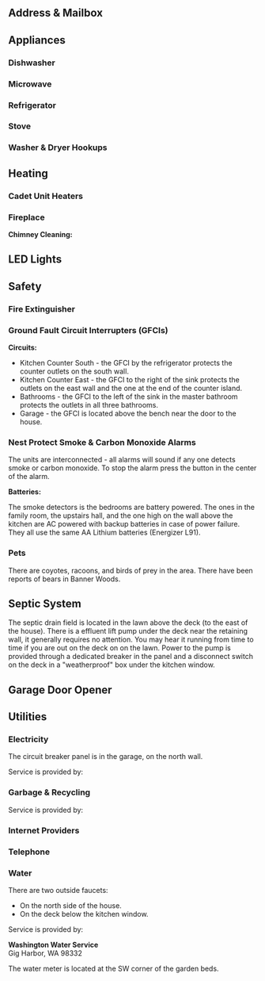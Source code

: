 ## Address & Mailbox

## Appliances

### Dishwasher

### Microwave

### Refrigerator

### Stove

### Washer & Dryer Hookups

## Heating

### Cadet Unit Heaters

### Fireplace

**Chimney Cleaning:**

## LED Lights

## Safety

### Fire Extinguisher

### Ground Fault Circuit Interrupters (GFCIs)

**Circuits:**

* Kitchen Counter South - the GFCI by the refrigerator protects the counter outlets on the south wall.
* Kitchen Counter East - the GFCI to the right of the sink protects the outlets on the east wall and the one at the end of the counter island. 
* Bathrooms - the GFCI to the left of the sink in the master bathroom protects the outlets in all three bathrooms.
* Garage - the GFCI is located above the bench near the door to the house.

### Nest Protect Smoke & Carbon Monoxide Alarms

The units are interconnected - all alarms will sound if any one detects smoke or carbon monoxide. To stop the alarm press the button in the center of the alarm.

**Batteries:**

The smoke detectors is the bedrooms are battery powered. The ones in the family room, the upstairs hall, and the one high on the wall above the kitchen are AC powered with backup batteries in case of power failure. They all use the same AA Lithium batteries (Energizer L91).

### Pets

There are coyotes, racoons, and birds of prey in the area. There have been reports of bears in Banner Woods.

## Septic System

The septic drain field is located in the lawn above the deck (to the east of the house). There is a effluent lift pump under the deck near the retaining wall, it generally requires no attention. You may hear it running from time to time if you are out on the deck on on the lawn. Power to the pump is provided through a dedicated breaker in the panel and a disconnect switch on the deck in a "weatherproof" box under the kitchen window.

## Garage Door Opener

## Utilities

### Electricity

The circuit breaker panel is in the garage, on the north wall.

Service is provided by:

### Garbage & Recycling

Service is provided by:

### Internet Providers

### Telephone

### Water

There are two outside faucets:
* On the north side of the house.
* On the deck below the kitchen window.

Service is provided by:

**Washington Water Service**  
Gig Harbor, WA 98332  

The water meter is located at the SW corner of the garden beds.

